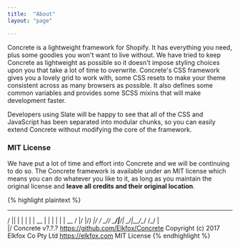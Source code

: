 ```yaml
---
title:  "About"
layout: "page"

---
```

Concrete is a lightweight framework for Shopify. It has everything you need, plus some goodies you won't want to live without. We have tried to keep Concrete as lightweight as possible so it doesn't impose styling choices upon you that take a lot of time to overwrite. Concrete's CSS framework gives you a lovely grid to work with, some CSS resets to make your theme consistent across as many browsers as possible. It also defines some common variables and provides some SCSS mixins that will make development faster.

Developers using Slate will be happy to see that all of the CSS and JavaScript has been separated into modular chunks, so you can easily extend Concrete without modifying the core of the framework.

### MIT License

We have put a lot of time and effort into Concrete and we will be continuing to do so. The Concrete framework is available under an MIT license which means you can do whatever you like to it, as long as you maintain the original license and **leave all credits and their original location**.

{% highlight plaintext %}
 ___  _   _    _
/   || | | |  | |
\__  | | | |  | |  __
/    |/  |/_) |/  /  \_/\/
\___/|__/| \_/|__/\__/  /\_/
              |\
              |/
Concrete v?.?.?
https://github.com/Elkfox/Concrete
Copyright (c) 2017 Elkfox Co Pty Ltd
https://elkfox.com
MIT License
{% endhighlight %}
